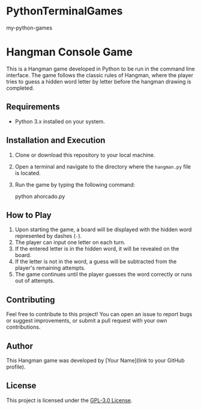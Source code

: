 # PythonTerminalGames
my-python-games

# Hangman Console Game

This is a Hangman game developed in Python to be run in the command line interface. The game follows the classic rules of Hangman, where the player tries to guess a hidden word letter by letter before the hangman drawing is completed.

## Requirements

- Python 3.x installed on your system.

## Installation and Execution

1. Clone or download this repository to your local machine.
2. Open a terminal and navigate to the directory where the `hangman.py` file is located.
3. Run the game by typing the following command:

    python ahorcado.py

## How to Play

1. Upon starting the game, a board will be displayed with the hidden word represented by dashes (`-`).
2. The player can input one letter on each turn.
3. If the entered letter is in the hidden word, it will be revealed on the board.
4. If the letter is not in the word, a guess will be subtracted from the player's remaining attempts.
5. The game continues until the player guesses the word correctly or runs out of attempts.

## Contributing

Feel free to contribute to this project! You can open an issue to report bugs or suggest improvements, or submit a pull request with your own contributions.

## Author

This Hangman game was developed by [Your Name](link to your GitHub profile).

## License

This project is licensed under the [GPL-3.0 License](https://www.gnu.org/licenses/gpl-3.0.html).




